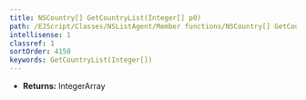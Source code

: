 ```yaml
---
title: NSCountry[] GetCountryList(Integer[] p0)
path: /EJScript/Classes/NSListAgent/Member functions/NSCountry[] GetCountryList(Integer[] p_0)
intellisense: 1
classref: 1
sortOrder: 4150
keywords: GetCountryList(Integer[])
---
```



* **Returns:** IntegerArray


